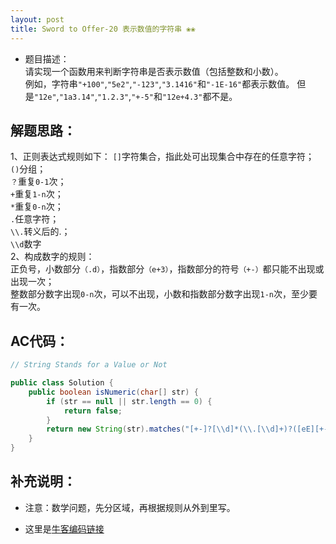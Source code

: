 ```yaml
---
layout: post
title: Sword to Offer-20 表示数值的字符串 ❀❀
---
```


* 题目描述：  
请实现一个函数用来判断字符串是否表示数值（包括整数和小数）。  
例如，字符串`"+100"`,`"5e2"`,`"-123"`,`"3.1416"`和`"-1E-16"`都表示数值。 但是`"12e"`,`"1a3.14"`,`"1.2.3"`,`"+-5"`和`"12e+4.3"`都不是。


## 解题思路：

1、正则表达式规则如下：
`[]`字符集合，指此处可出现集合中存在的任意字符；  
`()`分组；  
`？`重复`0-1`次；  
`+`重复`1-n`次；  
`*`重复`0-n`次；  
`.`任意字符；  
`\\.`转义后的.；  
`\\d`数字  
2、构成数字的规则：  
正负号，小数部分`（.d）`，指数部分`（e+3）`，指数部分的符号`（+-）`都只能不出现或出现一次；  
整数部分数字出现`0-n`次，可以不出现，小数和指数部分数字出现`1-n`次，至少要有一次。


## AC代码：

```java
// String Stands for a Value or Not

public class Solution {
    public boolean isNumeric(char[] str) {
        if (str == null || str.length == 0) {
            return false;
        }
        return new String(str).matches("[+-]?[\\d]*(\\.[\\d]+)?([eE][+-]?[0-9]+)?");
    }
}
```

## 补充说明：

* 注意：数学问题，先分区域，再根据规则从外到里写。  

* 这里是[牛客编码链接](https://www.nowcoder.com/practice/6f8c901d091949a5837e24bb82a731f2?tpId=13&&tqId=11206&rp=1&ru=/ta/coding-interviews&qru=/ta/coding-interviews/question-ranking)